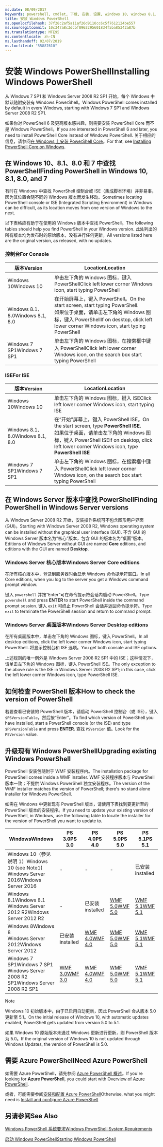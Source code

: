 ```yaml
---
ms.date: 08/09/2017
keywords: powershell, cmdlet, 下载, 安装, 设置, windows 10, windows 8.1, windows 8.0, windows 7
title: 安装 Windows PowerShell
ms.openlocfilehash: 37f28c2af5a11af26d9110cc6c5f7612124be557
ms.sourcegitcommit: 10c347a8c3dcbf8962295601834f5ba85342a87b
ms.translationtype: MTE95
ms.contentlocale: zh-CN
ms.lasthandoff: 02/07/2019
ms.locfileid: "55887610"
---
```

# <a name="installing-windows-powershell"></a><span data-ttu-id="71a25-103">安装 Windows PowerShell</span><span class="sxs-lookup"><span data-stu-id="71a25-103">Installing Windows PowerShell</span></span>

<span data-ttu-id="71a25-104">从 Windows 7 SP1 和 Windows Server 2008 R2 SP1 开始，每个 Windows 中默认随附安装有 Windows PowerShell。</span><span class="sxs-lookup"><span data-stu-id="71a25-104">Windows PowerShell comes installed by default in every Windows, starting with Windows 7 SP1 and Windows Server 2008 R2 SP1.</span></span>

<span data-ttu-id="71a25-105">如果你对 PowerShell 6 及更高版本感兴趣，则需要安装 PowerShell Core 而不是 Windows PowerShell。</span><span class="sxs-lookup"><span data-stu-id="71a25-105">If you are interested in PowerShell 6 and later, you need to install PowerShell Core instead of Windows PowerShell.</span></span> <span data-ttu-id="71a25-106">关于相应的信息，请参阅[在 Windows 上安装 PowerShell Core](Installing-PowerShell-Core-on-Windows.md)。</span><span class="sxs-lookup"><span data-stu-id="71a25-106">For that, see [Installing PowerShell Core on Windows](Installing-PowerShell-Core-on-Windows.md).</span></span>

## <a name="finding-powershell-in-windows-10-81-80-and-7"></a><span data-ttu-id="71a25-107">在 Windows 10、8.1、8.0 和 7 中查找 PowerShell</span><span class="sxs-lookup"><span data-stu-id="71a25-107">Finding PowerShell in Windows 10, 8.1, 8.0, and 7</span></span>

<span data-ttu-id="71a25-108">有时在 Windows 中查找 PowerShell 控制台或 ISE（集成脚本环境）并非易事，因为其位置会随不同的 Windows 版本而发生移动。</span><span class="sxs-lookup"><span data-stu-id="71a25-108">Sometimes locating PowerShell console or ISE (Integrated Scripting Environment) in Windows can be difficult, as its location moves from one version of Windows to the next.</span></span>

<span data-ttu-id="71a25-109">以下表格应有助于在使用的 Windows 版本中查找 PowerShell。</span><span class="sxs-lookup"><span data-stu-id="71a25-109">The following tables should help you find PowerShell in your Windows version.</span></span>
<span data-ttu-id="71a25-110">此处列出的所有版本均为发布时的原始版本，没有进行任何更新。</span><span class="sxs-lookup"><span data-stu-id="71a25-110">All versions listed here are the original version, as released, with no updates.</span></span>

### <a name="for-console"></a><span data-ttu-id="71a25-111">控制台</span><span class="sxs-lookup"><span data-stu-id="71a25-111">For Console</span></span>

<span data-ttu-id="71a25-112">版本</span><span class="sxs-lookup"><span data-stu-id="71a25-112">Version</span></span> | <span data-ttu-id="71a25-113">Location</span><span class="sxs-lookup"><span data-stu-id="71a25-113">Location</span></span>
-- | --
<span data-ttu-id="71a25-114">Windows 10</span><span class="sxs-lookup"><span data-stu-id="71a25-114">Windows 10</span></span> | <span data-ttu-id="71a25-115">单击左下角的 Windows 图标，键入 PowerShell</span><span class="sxs-lookup"><span data-stu-id="71a25-115">Click left lower corner Windows icon, start typing PowerShell</span></span>
<span data-ttu-id="71a25-116">Windows 8.1、8.0</span><span class="sxs-lookup"><span data-stu-id="71a25-116">Windows 8.1, 8.0</span></span> | <span data-ttu-id="71a25-117">在开始屏幕上，键入 PowerShell。</span><span class="sxs-lookup"><span data-stu-id="71a25-117">On the start screen, start typing PowerShell.</span></span><br/><span data-ttu-id="71a25-118">如果位于桌面，请单击左下角的 Windows 图标，键入 PowerShell</span><span class="sxs-lookup"><span data-stu-id="71a25-118">If on desktop, click left lower corner Windows icon, start typing PowerShell</span></span>
<span data-ttu-id="71a25-119">Windows 7 SP1</span><span class="sxs-lookup"><span data-stu-id="71a25-119">Windows 7 SP1</span></span> | <span data-ttu-id="71a25-120">单击左下角的 Windows 图标，在搜索框中键入 PowerShell</span><span class="sxs-lookup"><span data-stu-id="71a25-120">Click left lower corner Windows icon, on the search box start typing PowerShell</span></span>

### <a name="for-ise"></a><span data-ttu-id="71a25-121">ISE</span><span class="sxs-lookup"><span data-stu-id="71a25-121">For ISE</span></span>

<span data-ttu-id="71a25-122">版本</span><span class="sxs-lookup"><span data-stu-id="71a25-122">Version</span></span> | <span data-ttu-id="71a25-123">Location</span><span class="sxs-lookup"><span data-stu-id="71a25-123">Location</span></span>
-- | --
<span data-ttu-id="71a25-124">Windows 10</span><span class="sxs-lookup"><span data-stu-id="71a25-124">Windows 10</span></span> | <span data-ttu-id="71a25-125">单击左下角的 Windows 图标，键入 ISE</span><span class="sxs-lookup"><span data-stu-id="71a25-125">Click left lower corner Windows icon, start typing ISE</span></span>
<span data-ttu-id="71a25-126">Windows 8.1、8.0</span><span class="sxs-lookup"><span data-stu-id="71a25-126">Windows 8.1, 8.0</span></span> | <span data-ttu-id="71a25-127">在“开始”屏幕上，键入 PowerShell ISE。</span><span class="sxs-lookup"><span data-stu-id="71a25-127">On the start screen, type **PowerShell ISE**.</span></span><br/><span data-ttu-id="71a25-128">如果位于桌面，请单击左下角的 Windows 图标，键入 PowerShell ISE</span><span class="sxs-lookup"><span data-stu-id="71a25-128">If on desktop, click left lower corner Windows icon, type **PowerShell ISE**</span></span>
<span data-ttu-id="71a25-129">Windows 7 SP1</span><span class="sxs-lookup"><span data-stu-id="71a25-129">Windows 7 SP1</span></span> | <span data-ttu-id="71a25-130">单击左下角的 Windows 图标，在搜索框中键入 PowerShell</span><span class="sxs-lookup"><span data-stu-id="71a25-130">Click left lower corner Windows icon, on the search box start typing PowerShell</span></span>

## <a name="finding-powershell-in-windows-server-versions"></a><span data-ttu-id="71a25-131">在 Windows Server 版本中查找 PowerShell</span><span class="sxs-lookup"><span data-stu-id="71a25-131">Finding PowerShell in Windows Server versions</span></span>

<span data-ttu-id="71a25-132">从 Windows Server 2008 R2 开始，安装操作系统可不包含图形用户界面 (GUI)。</span><span class="sxs-lookup"><span data-stu-id="71a25-132">Starting with Windows Server 2008 R2, Windows operating system can be installed without the graphical user interface (GUI).</span></span>
<span data-ttu-id="71a25-133">不含 GUI 的 Windows Server 版本名为“核心”版本，包含 GUI 的版本名为“桌面”版本。</span><span class="sxs-lookup"><span data-stu-id="71a25-133">Editions of Windows Server without GUI are named **Core** editions, and editions with the GUI are named **Desktop**.</span></span>

### <a name="windows-server-core-editions"></a><span data-ttu-id="71a25-134">Windows Server 核心版本</span><span class="sxs-lookup"><span data-stu-id="71a25-134">Windows Server Core editions</span></span>

<span data-ttu-id="71a25-135">在所有核心版本中，登录到服务器时会显示 Windows 命令提示符窗口。</span><span class="sxs-lookup"><span data-stu-id="71a25-135">In all Core editions, when you log to the server you get a Windows command prompt window.</span></span>

<span data-ttu-id="71a25-136">键入 `powershell` 并按“Enter”可在命令提示符会话内启动 PowerShell。</span><span class="sxs-lookup"><span data-stu-id="71a25-136">Type `powershell` and press **ENTER** to start PowerShell inside the command prompt session.</span></span>
<span data-ttu-id="71a25-137">键入 `exit` 可终止 PowerShell 会话并返回命令提示符。</span><span class="sxs-lookup"><span data-stu-id="71a25-137">Type `exit` to terminate the PowerShell session and return to command prompt.</span></span>

### <a name="windows-server-desktop-editions"></a><span data-ttu-id="71a25-138">Windows Server 桌面版本</span><span class="sxs-lookup"><span data-stu-id="71a25-138">Windows Server Desktop editions</span></span>

<span data-ttu-id="71a25-139">在所有桌面版本中，单击左下角的 Windows 图标，键入 PowerShell。</span><span class="sxs-lookup"><span data-stu-id="71a25-139">In all desktop editions, click the left lower corner Windows icon, start typing PowerShell.</span></span>
<span data-ttu-id="71a25-140">将显示控制台和 ISE 选项。</span><span class="sxs-lookup"><span data-stu-id="71a25-140">You get both console and ISE options.</span></span>

<span data-ttu-id="71a25-141">上述规则的唯一例外是 Windows Server 2008 R2 SP1 中的 ISE；这种情况下，请单击左下角的 Windows 图标，键入 PowerShell ISE。</span><span class="sxs-lookup"><span data-stu-id="71a25-141">The only exception to the above rule is the ISE in Windows Server 2008 R2 SP1; in this case, click the left lower corner Windows icon, type PowerShell ISE.</span></span>

## <a name="how-to-check-the-version-of-powershell"></a><span data-ttu-id="71a25-142">如何检查 PowerShell 版本</span><span class="sxs-lookup"><span data-stu-id="71a25-142">How to check the version of PowerShell</span></span>

<span data-ttu-id="71a25-143">若要查看已安装的 PowerShell 版本，请启动 PowerShell 控制台（或 ISE），键入 `$PSVersionTable`，然后按“Enter”。</span><span class="sxs-lookup"><span data-stu-id="71a25-143">To find which version of PowerShell you have installed, start a PowerShell console (or the ISE) and type `$PSVersionTable` and press **ENTER**.</span></span> <span data-ttu-id="71a25-144">查找 `PSVersion` 值。</span><span class="sxs-lookup"><span data-stu-id="71a25-144">Look for the `PSVersion` value.</span></span>

## <a name="upgrading-existing-windows-powershell"></a><span data-ttu-id="71a25-145">升级现有 Windows PowerShell</span><span class="sxs-lookup"><span data-stu-id="71a25-145">Upgrading existing Windows PowerShell</span></span>

<span data-ttu-id="71a25-146">PowerShell 安装包随附于 WMF 安装程序内。</span><span class="sxs-lookup"><span data-stu-id="71a25-146">The installation package for PowerShell comes inside a WMF installer.</span></span>
<span data-ttu-id="71a25-147">WMF 安装程序版本与 PowerShell 版本一致；不提供 Windows PowerShell 独立安装程序。</span><span class="sxs-lookup"><span data-stu-id="71a25-147">The version of the WMF installer matches the version of PowerShell; there's no stand alone installer for Windows PowerShell.</span></span>

<span data-ttu-id="71a25-148">如需在 Windows 中更新现有 PowerShell 版本，请使用下表找到要更新至的 PowerShell 版本的安装程序。</span><span class="sxs-lookup"><span data-stu-id="71a25-148">If you need to update your existing version of PowerShell, in Windows, use the following table to locate the installer for the version of PowerShell you want to update to.</span></span>

<span data-ttu-id="71a25-149">Windows</span><span class="sxs-lookup"><span data-stu-id="71a25-149">Windows</span></span> | <span data-ttu-id="71a25-150">PS 3.0</span><span class="sxs-lookup"><span data-stu-id="71a25-150">PS 3.0</span></span> | <span data-ttu-id="71a25-151">PS 4.0</span><span class="sxs-lookup"><span data-stu-id="71a25-151">PS 4.0</span></span> | <span data-ttu-id="71a25-152">PS 5.0</span><span class="sxs-lookup"><span data-stu-id="71a25-152">PS 5.0</span></span> | <span data-ttu-id="71a25-153">PS 5.1</span><span class="sxs-lookup"><span data-stu-id="71a25-153">PS 5.1</span></span> |
--|--|--|--|--|
<span data-ttu-id="71a25-154">Windows 10（参见说明 1）</span><span class="sxs-lookup"><span data-stu-id="71a25-154">Windows 10 (see Note1)</span></span><br/><span data-ttu-id="71a25-155">Windows Server 2016</span><span class="sxs-lookup"><span data-stu-id="71a25-155">Windows Server 2016</span></span> | - | - | - | <span data-ttu-id="71a25-156">已安装</span><span class="sxs-lookup"><span data-stu-id="71a25-156">installed</span></span>
<span data-ttu-id="71a25-157">Windows 8.1</span><span class="sxs-lookup"><span data-stu-id="71a25-157">Windows 8.1</span></span><br/><span data-ttu-id="71a25-158">Windows Server 2012 R2</span><span class="sxs-lookup"><span data-stu-id="71a25-158">Windows Server 2012 R2</span></span> | - | <span data-ttu-id="71a25-159">已安装</span><span class="sxs-lookup"><span data-stu-id="71a25-159">installed</span></span> | [<span data-ttu-id="71a25-160">WMF 5.0</span><span class="sxs-lookup"><span data-stu-id="71a25-160">WMF 5.0</span></span>](https://www.microsoft.com/en-us/download/details.aspx?id=50395) | [<span data-ttu-id="71a25-161">WMF 5.1</span><span class="sxs-lookup"><span data-stu-id="71a25-161">WMF 5.1</span></span>](https://www.microsoft.com/en-us/download/details.aspx?id=54616)
<span data-ttu-id="71a25-162">Windows 8</span><span class="sxs-lookup"><span data-stu-id="71a25-162">Windows 8</span></span><br/><span data-ttu-id="71a25-163">Windows Server 2012</span><span class="sxs-lookup"><span data-stu-id="71a25-163">Windows Server 2012</span></span> | <span data-ttu-id="71a25-164">已安装</span><span class="sxs-lookup"><span data-stu-id="71a25-164">installed</span></span> | [<span data-ttu-id="71a25-165">WMF 4.0</span><span class="sxs-lookup"><span data-stu-id="71a25-165">WMF 4.0</span></span>](https://www.microsoft.com/en-us/download/details.aspx?id=40855) | [<span data-ttu-id="71a25-166">WMF 5.0</span><span class="sxs-lookup"><span data-stu-id="71a25-166">WMF 5.0</span></span>](https://www.microsoft.com/en-us/download/details.aspx?id=50395) | [<span data-ttu-id="71a25-167">WMF 5.1</span><span class="sxs-lookup"><span data-stu-id="71a25-167">WMF 5.1</span></span>](https://www.microsoft.com/en-us/download/details.aspx?id=54616)
<span data-ttu-id="71a25-168">Windows 7 SP1</span><span class="sxs-lookup"><span data-stu-id="71a25-168">Windows 7 SP1</span></span><br/><span data-ttu-id="71a25-169">Windows Server 2008 R2 SP1</span><span class="sxs-lookup"><span data-stu-id="71a25-169">Windows Server 2008 R2 SP1</span></span> | [<span data-ttu-id="71a25-170">WMF 3.0</span><span class="sxs-lookup"><span data-stu-id="71a25-170">WMF 3.0</span></span>](https://www.microsoft.com/en-us/download/details.aspx?id=34595) | [<span data-ttu-id="71a25-171">WMF 4.0</span><span class="sxs-lookup"><span data-stu-id="71a25-171">WMF 4.0</span></span>](https://www.microsoft.com/en-us/download/details.aspx?id=40855) | [<span data-ttu-id="71a25-172">WMF 5.0</span><span class="sxs-lookup"><span data-stu-id="71a25-172">WMF 5.0</span></span>](https://www.microsoft.com/en-us/download/details.aspx?id=50395) | [<span data-ttu-id="71a25-173">WMF 5.1</span><span class="sxs-lookup"><span data-stu-id="71a25-173">WMF 5.1</span></span>](https://www.microsoft.com/en-us/download/details.aspx?id=54616)

> [!NOTE]
>
> <span data-ttu-id="71a25-174">Windows 10 初始版本中，由于已启用自动更新，因此 PowerShell 会从版本 5.0 更新至 5.1。</span><span class="sxs-lookup"><span data-stu-id="71a25-174">On the initial release of Windows 10, with automatic updates enabled, PowerShell gets updated from version 5.0 to 5.1.</span></span>
>
> <span data-ttu-id="71a25-175">如果 Windows 10 原始版本未通过 Windows 更新进行更新，则 PowerShell 版本为 5.0。</span><span class="sxs-lookup"><span data-stu-id="71a25-175">If the original version of Windows 10 is not updated through Windows Updates, the version of PowerShell is 5.0.</span></span>

## <a name="need-azure-powershell"></a><span data-ttu-id="71a25-176">需要 Azure PowerShell</span><span class="sxs-lookup"><span data-stu-id="71a25-176">Need Azure PowerShell</span></span>

<span data-ttu-id="71a25-177">如需要 Azure PowerShell，请先参阅 [Azure PowerShell 概述](/powershell/azure/overview)。</span><span class="sxs-lookup"><span data-stu-id="71a25-177">If you're looking for **Azure PowerShell**, you could start with [Overview of Azure PowerShell](/powershell/azure/overview).</span></span>

<span data-ttu-id="71a25-178">或者，可能需要参阅[安装和配置 Azure PowerShell](/powershell/azure/install-azurerm-ps)</span><span class="sxs-lookup"><span data-stu-id="71a25-178">Otherwise, what you might need is [Install and configure Azure PowerShell](/powershell/azure/install-azurerm-ps)</span></span>

## <a name="see-also"></a><span data-ttu-id="71a25-179">另请参阅</span><span class="sxs-lookup"><span data-stu-id="71a25-179">See Also</span></span>

[<span data-ttu-id="71a25-180">Windows PowerShell 系统要求</span><span class="sxs-lookup"><span data-stu-id="71a25-180">Windows PowerShell System Requirements</span></span>](Windows-PowerShell-System-Requirements.md)

[<span data-ttu-id="71a25-181">启动 Windows PowerShell</span><span class="sxs-lookup"><span data-stu-id="71a25-181">Starting Windows PowerShell</span></span>](../getting-started/Starting-Windows-PowerShell.md)

